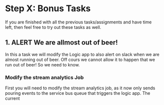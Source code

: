 # Step X: Bonus Tasks
If you are finished with all the previous tasks/assignments and have time left, then feel free to try out these tasks as well.

## 1. ALERT We are allmost out of beer!
In this a task we will modify the Logic app to also alert on slack when we are almost running out of beer. Off cours we cannot allow it to happen that we run out of beer! So we need to know.

### Modify the stream analytics Job
First you will need to modify the stream analytics job, as it now only sends pouring events to the service bus queue that triggers the logic app. The current 

###